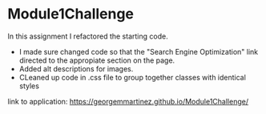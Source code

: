 # Module1Challenge
In this assignment I refactored the starting code.
* I made sure changed code so that the "Search Engine Optimization" link directed to the appropiate section on the page.
* Added alt descriptions for images.
* CLeaned up code in .css file to group together classes with identical styles

link to application: https://georgemmartinez.github.io/Module1Challenge/
